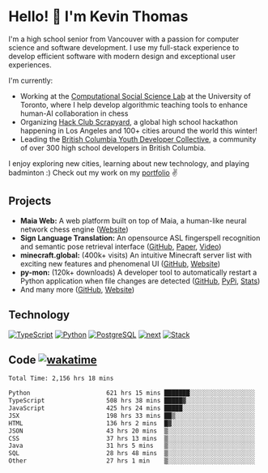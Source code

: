 # Hello! 👋 I'm Kevin Thomas

I'm a high school senior from Vancouver with a passion for computer science and software development. I use my full-stack experience to develop efficient software with modern design and exceptional user experiences.

I'm currently:

- Working at the [Computational Social Science Lab](https://csslab.cs.toronto.edu/) at the University of Toronto, where I help develop algorithmic teaching tools to enhance human-AI collaboration in chess
- Organizing [Hack Club Scrapyard](https://scrapyard.hackclub.com/), a global high school hackathon happening in Los Angeles and 100+ cities around the world this winter!
- Leading the [British Columbia Youth Developer Collective](https://bcydc.ca/), a community of over 300 high school developers in British Columbia.

I enjoy exploring new cities, learning about new technology, and playing badminton :) Check out my work on my [portfolio](https://kevinjosethomas.com/) ✌️

## Projects

- **Maia Web:** A web platform built on top of Maia, a human-like neural network chess engine ([Website](https://maiachess.com/))
- **Sign Language Translation:** An opensource ASL fingerspell recognition and semantic pose retrieval interface ([GitHub](https://github.com/kevinjosethomas/sign-language-processing), [Paper](https://arxiv.org/abs/2408.09311), [Video](https://www.youtube.com/watch?v=uuPxMWQRoXc))
- **minecraft.global:** (400k+ visits) An intuitive Minecraft server list with exciting new features and phenomenal UI ([GitHub](https://github.com/kevinjosethomas?tab=repositories&q=minecraft&type=&language=&sort=), [Website](https://minecraft.global/))
- **py-mon:** (120k+ downloads) A developer tool to automatically restart a Python application when file changes are detected ([GitHub](https://github.com/kevinjosethomas/py-mon), [PyPi](https://pypi.org/project/py-mon/), [Stats](https://pypistats.org/packages/py-mon))
- And many more ([GitHub](https://github.com/kevinjosethomas?tab=repositories), [Website](https://kevinjosethomas.com/work))

## Technology

[![TypeScript](https://github.com/kevinjosethomas/kevinjosethomas/assets/46242684/444b2e5d-659f-41f5-81fe-3abafb75cb6c)](https://kevinjosethomas.com/stack)
[![Python](https://github.com/kevinjosethomas/kevinjosethomas/assets/46242684/34a174c4-54db-4c4e-9842-2324d47cb043)](https://kevinjosethomas.com/stack)
[![PostgreSQL](https://github.com/kevinjosethomas/kevinjosethomas/assets/46242684/46d6de1c-c483-4dc7-ab3a-87763af6fc78)](https://kevinjosethomas.com/stack)
[![next](https://github.com/kevinjosethomas/kevinjosethomas/assets/46242684/bc46bae5-1ad9-42a7-b7a2-427cbde7c994)](https://kevinjosethomas.com/stack)
[![Stack](https://github.com/kevinjosethomas/kevinjosethomas/assets/46242684/0b9b7eeb-8cce-4a56-bffd-3131dd4dd88c)](https://kevinjosethomas.com/stack)

## Code [![wakatime](https://wakatime.com/badge/user/e9d16d74-e01d-4a37-8086-9257e0bde1c2.svg?style=flat-square)](https://wakatime.com/@e9d16d74-e01d-4a37-8086-9257e0bde1c2)

<!--START_SECTION:waka-->

```txt
Total Time: 2,156 hrs 18 mins

Python                     621 hrs 15 mins ███████░░░░░░░░░░░░░░░░░░   28.45 %
TypeScript                 508 hrs 38 mins █████▓░░░░░░░░░░░░░░░░░░░   23.30 %
JavaScript                 425 hrs 24 mins █████░░░░░░░░░░░░░░░░░░░░   19.48 %
JSX                        198 hrs 33 mins ██▒░░░░░░░░░░░░░░░░░░░░░░   09.09 %
HTML                       136 hrs 2 mins  █▓░░░░░░░░░░░░░░░░░░░░░░░   06.23 %
JSON                       43 hrs 20 mins  ▒░░░░░░░░░░░░░░░░░░░░░░░░   01.99 %
CSS                        37 hrs 13 mins  ▒░░░░░░░░░░░░░░░░░░░░░░░░   01.71 %
Java                       31 hrs 5 mins   ▒░░░░░░░░░░░░░░░░░░░░░░░░   01.42 %
SQL                        28 hrs 48 mins  ▒░░░░░░░░░░░░░░░░░░░░░░░░   01.32 %
Other                      27 hrs 1 min    ▒░░░░░░░░░░░░░░░░░░░░░░░░   01.24 %
```

<!--END_SECTION:waka-->
